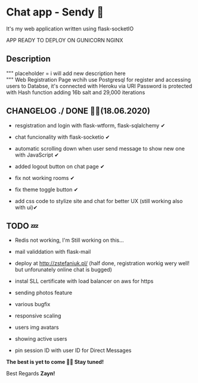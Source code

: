 # **Chat app - Sendy 💬**
It's my web application written using flask-socketIO


APP READY TO DEPLOY ON GUNICORN NGINX
## **Description**
 """
placeholder = i will add new description here  
 """
Web Registration Page wchih use Postgresql for register and accessing users to Databse, it's connected with Heroku via URI
Password is protected with Hash function adding 16b salt and 29,000 iterations

## **CHANGELOG ./ DONE 👌🏻(18.06.2020)**

- resgistration and login with flask-wtform, flask-sqlalchemy ✔

- chat funcionality with flask-socketio ✔

- automatic scrolling down when user send message to show new one with JavaScript ✔

- added logout button on chat page ✔

- fix not working rooms ✔

- fix theme toggle button ✔

- add css code to stylize site and chat for better UX (still working also with ui)✔

## **TODO 💤**

- Redis not working, I'm Still working on this... 

- mail validdation with flask-mail

- deploy at http://zstefaniuk.pl/ (half done, registration workig wery well! but unforunately online chat is bugged)

- instal SLL certificate with load balancer on aws for https 

- sending photos feature 

- various bugfix

- responsive scaling

- users img avatars

- showing active users 

- pin session ID with user ID for Direct Messages

**The best is yet to come ✌🏻 Stay tuned!**

Best Regards **Zayn!**
